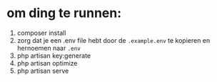 # om ding te runnen:
1. composer install
1. zorg dat je een .env file hebt door de `.example.env` te kopieren en hernoemen naar `.env`
1. php artisan key:generate
1. php artisan optimize
1. php artisan serve